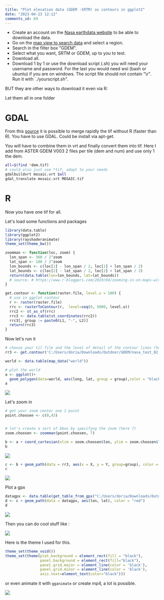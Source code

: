 ```yaml
--- 
title: "Plot elevation data (GDEM -SRTM) as contours in ggplot2" 
date: "2023-04-23 12:12" 
comments_id: 69
--- 
```


- Create an account on the [Nasa earthdata website](https://earthdata.nasa.gov/) to be able to download the data.
- Go on the [map view to search data](https://search.earthdata.nasa.gov/search) and select a region.
- Search in the filter box "GDEM".
- Select what you want, SRTM or GDEM, up to you to test.
- Download all.
- Download 1 by 1 or use the download script (.sh) you will need your username and password. For the last you would need wsl (bash or ubuntu) if you are on windows. The script file should not contain "\r". Run it with `./yourscript.sh".


BUT they are other ways to download it even via R:


Let them all in one folder

# GDAL

From this [source](https://gis.stackexchange.com/a/408179/198865) it is possible to merge rapidly the tif without R (faster than R).
You have to use GDAL. Could be install via apt-get.

You will have to combine them in vrt and finally convert them into tif. Here I add from ASTER GDEM V003 2 files per tile (dem and num) and use only 1 the dem.

```sh
all=$(find *dem.tif)
# could also just use *tif, adapt to your needs
gdalbuildvrt mosaic.vrt $all
gdal_translate mosaic.vrt MOSAIC.tif
```


# R


Now you have one tif for all.

Let's load some functions and packages

```r
library(data.table)
library(ggplot2)
library(rayshaderanimate)
theme_set(theme_bw())

zoomman <- function(loc, zoom) {
  lon_span <- 360 / 2^zoom
  lat_span <- 180 / 2^zoom
  lon_bounds <- c(loc[1] - lon_span / 2, loc[1] + lon_span / 2)
  lat_bounds <- c(loc[2] - lat_span / 2, loc[2] + lat_span / 2)
  return(data.table(lon=lon_bounds, lat=lat_bounds))
  # source: # https://www.r-bloggers.com/2019/04/zooming-in-on-maps-with-sf-and-ggplot2/
}

get.contour <- function(raster.file, level.u = 100) {
  # use in ggplot contour
  r <- raster(raster.file)
  rrc <- rasterToContour(r,  level=seq(0, 5000, level.u))
  rrc2 <- st_as_sf(rrc)
  rrc3 <- data.table(st_coordinates(rrc2))
  rrc3[, group := paste0(L1, "-", L2)]
  return(rrc3)
}
```

Now let's run it

```r 
# choose your til file and the level of detail of the contour lines (here 100m)
rr3 <- get.contour('C:/Users/doria/Downloads/Outdoor/GDEM/nasa_test_02.tif', 100)

world <- data.table(map_data("world"))

# plot the world
a <- ggplot()+
  geom_polygon(data=world, aes(long, lat, group = group),color = "black", fill=NA)
a

```

![](/assets/images/posts/2023/world.png)

Let's zoom in

```r
# get your zoom center one 1 point
point.choosen <- c(0,43)


# let's create a sort of bbox by specifyng the zoom (here 7)
zoom.choosen <- zoomman(point.choosen, 7)

b <- a + coord_cartesian(xlim = zoom.choosen$lon, ylim = zoom.choosen$lat)
b
```
![](/assets/images/posts/2023/world2.png)


```r
c <- b + geom_path(data = rr3, aes(x = X, y = Y, group=group), color = "grey20")
c
```
![](/assets/images/posts/2023/world3.png)

Plot a gpx

```r
datagpx <- data.table(get_table_from_gpx("C:/Users/doria/Downloads/Outdoor/Gpx/BikeTrip2022b.gpx"))
d <- c + geom_path(data = datagpx, aes(lon, lat), color = "red")
d
```
![](/assets/images/posts/2023/world4.png)

Then you can do cool stuff like :

![](/assets/images/posts/2023/world5.png)

Here is the theme I used for this.

```r
theme_set(theme_void())
theme_set(theme(plot.background = element_rect(fill = "black"),
                panel.background = element_rect(fill="black"),
                panel.grid.major = element_line(color = 'black'),
                panel.grid.minor = element_line(color = 'black'),
                axis.text=element_text(color="black")))
```

or even animate it with `gganimate` or create mp4, a lot is possible.

![](/assets/images/posts/2023/Complete_trip.gif)

